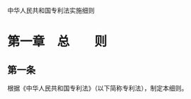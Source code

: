 <!-- TITLE: 专利法实施细则 2009 年修改 -->
<!-- SUBTITLE: A quick summary of 专利法实施细则 2009 年修改 -->

中华人民共和国专利法实施细则

# 第一章　总　　则

## 第一条

根据《中华人民共和国专利法》（以下简称专利法），制定本细则。